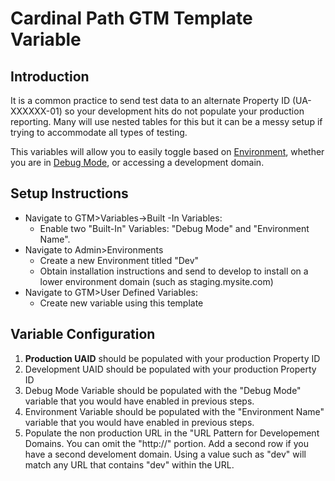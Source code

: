# Cardinal Path GTM Template Variable

## Introduction

It is a common practice to send test data to an alternate Property ID (UA-XXXXXX-01) so your development hits do not populate your production reporting.  Many will use nested tables for this but it can be a messy setup if trying to accommodate all types of testing.  

This variables will allow you to easily toggle based on [Environment](https://support.google.com/tagmanager/answer/6311518?hl=en), whether you are in [Debug Mode](https://support.google.com/tagmanager/answer/6107056?hl=en), or accessing a development domain.

## Setup Instructions
* Navigate to GTM>Variables->Built -In Variables:
   * Enable two "Built-In" Variables: "Debug Mode" and "Environment Name".
* Navigate to Admin>Environments
  * Create a new Environment titled "Dev"
  * Obtain installation instructions and send to develop to install on a lower environment domain (such as staging.mysite.com)
* Navigate to GTM>User Defined Variables:
  * Create new variable using this template

 ## Variable Configuration
 1. __Production UAID__ should be populated with your production Property ID
 1. Development UAID should be populated with your production Property ID
 1. Debug Mode Variable should be populated with the "Debug Mode" variable that you would have enabled in previous steps.
 1. Environment Variable should be populated with the "Environment Name" variable that you would have enabled in previous steps.
 1. Populate the non production URL in the "URL Pattern for Developement Domains.  You can omit the "http://" portion. Add a second row if you have a second develoment domain.  Using a value such as "dev" will match any URL that contains "dev" within the URL.
 

